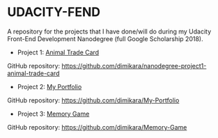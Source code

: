 # UDACITY-FEND
A repository for the projects that I have done/will do during my Udacity Front-End Development Nanodegree (full Google Scholarship 2018).

* Project 1: <a href="https://codepen.io/dimitraK/full/rprEzy/" target="_blank">Animal Trade Card</a>

GitHub repository: <a href="https://github.com/dimikara/nanodegree-project1-animal-trade-card" target="_blank">https://github.com/dimikara/nanodegree-project1-animal-trade-card</a>

* Project 2: <a href="https://dimikara.github.io/My-Portfolio/" target="_blank">My Portfolio</a>

GitHub repository: <a href="https://github.com/dimikara/My-Portfolio" target="_blank">https://github.com/dimikara/My-Portfolio</a>

* Project 3: <a href="https://dimikara.github.io/Memory-Game/" target="_blank">Memory Game</a>

GitHub repository: <a href="https://github.com/dimikara/Memory-Game" target="_blank">https://github.com/dimikara/Memory-Game</a>
